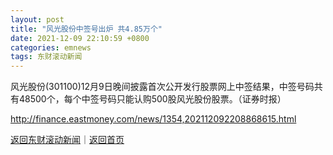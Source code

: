 ```yaml
---
layout: post
title: "风光股份中签号出炉 共4.85万个"
date: 2021-12-09 22:10:59 +0800
categories: emnews
tags: 东财滚动新闻
---
```


风光股份(301100)12月9日晚间披露首次公开发行股票网上中签结果，中签号码共有48500个，每个中签号码只能认购500股风光股份股票。（证券时报）

<http://finance.eastmoney.com/news/1354,202112092208868615.html>

[返回东财滚动新闻](//finews.withounder.com/emnews/)｜[返回首页](//finews.withounder.com/)